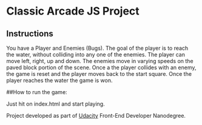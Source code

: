 # Classic Arcade JS Project

## Instructions

You have a Player and Enemies (Bugs). The goal of the player is to reach the water, without colliding into any one of the enemies. The player can move left, right, up and down. The enemies move in varying speeds on the paved block portion of the scene. Once a the player collides with an enemy, the game is reset and the player moves back to the start square. Once the player reaches the water the game is won.

##How to run the game:

Just hit on index.html and start playing.

Project developed as part of [Udacity](https://udacity.com/) Front-End Developer Nanodegree.
